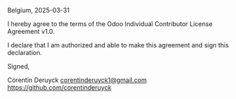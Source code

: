 Belgium, 2025-03-31

I hereby agree to the terms of the Odoo Individual Contributor License
Agreement v1.0.

I declare that I am authorized and able to make this agreement and sign this
declaration.

Signed,

Corentin Deruyck corentinderuyck1@gmail.com https://github.com/corentinderuyck